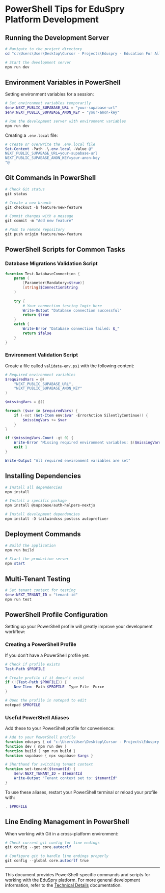 # PowerShell Tips for EduSpry Platform Development

## Running the Development Server

```powershell
# Navigate to the project directory
cd "c:\Users\User\Desktop\Cursor - Projects\Eduspry - Education For All\eduspry-platform"

# Start the development server
npm run dev
```

## Environment Variables in PowerShell

Setting environment variables for a session:

```powershell
# Set environment variables temporarily
$env:NEXT_PUBLIC_SUPABASE_URL = "your-supabase-url"
$env:NEXT_PUBLIC_SUPABASE_ANON_KEY = "your-anon-key"

# Run the development server with environment variables
npm run dev
```

Creating a `.env.local` file:

```powershell
# Create or overwrite the .env.local file
Set-Content -Path .\.env.local -Value @"
NEXT_PUBLIC_SUPABASE_URL=your-supabase-url
NEXT_PUBLIC_SUPABASE_ANON_KEY=your-anon-key
"@
```

## Git Commands in PowerShell

```powershell
# Check Git status
git status

# Create a new branch
git checkout -b feature/new-feature

# Commit changes with a message
git commit -m "Add new feature"

# Push to remote repository
git push origin feature/new-feature
```

## PowerShell Scripts for Common Tasks

### Database Migrations Validation Script

```powershell
function Test-DatabaseConnection {
    param (
        [Parameter(Mandatory=$true)]
        [string]$ConnectionString
    )
    
    try {
        # Your connection testing logic here
        Write-Output "Database connection successful"
        return $true
    }
    catch {
        Write-Error "Database connection failed: $_"
        return $false
    }
}
```

### Environment Validation Script

Create a file called `validate-env.ps1` with the following content:

```powershell
# Required environment variables
$requiredVars = @(
    "NEXT_PUBLIC_SUPABASE_URL",
    "NEXT_PUBLIC_SUPABASE_ANON_KEY"
)

$missingVars = @()

foreach ($var in $requiredVars) {
    if (-not (Get-Item env:$var -ErrorAction SilentlyContinue)) {
        $missingVars += $var
    }
}

if ($missingVars.Count -gt 0) {
    Write-Error "Missing required environment variables: $($missingVars -join ', ')"
    exit 1
}

Write-Output "All required environment variables are set"
```

## Installing Dependencies

```powershell
# Install all dependencies
npm install

# Install a specific package
npm install @supabase/auth-helpers-nextjs

# Install development dependencies
npm install -D tailwindcss postcss autoprefixer
```

## Deployment Commands

```powershell
# Build the application
npm run build

# Start the production server
npm start
```

## Multi-Tenant Testing

```powershell
# Set tenant context for testing
$env:NEXT_TENANT_ID = "tenant-id"
npm run test
```

## PowerShell Profile Configuration

Setting up your PowerShell profile will greatly improve your development workflow:

### Creating a PowerShell Profile

If you don't have a PowerShell profile yet:

```powershell
# Check if profile exists
Test-Path $PROFILE

# Create profile if it doesn't exist
if (!(Test-Path $PROFILE)) {
    New-Item -Path $PROFILE -Type File -Force
}

# Open the profile in notepad to edit
notepad $PROFILE
```

### Useful PowerShell Aliases

Add these to your PowerShell profile for convenience:

```powershell
# Add to your PowerShell profile
function eduspry { cd "c:\Users\User\Desktop\Cursor - Projects\Eduspry - Education For All\eduspry-platform" }
function dev { npm run dev }
function build { npm run build }
function supabase { npx supabase $args }

# Shorthand for switching tenant context
function set-tenant($tenantId) {
    $env:NEXT_TENANT_ID = $tenantId
    Write-Output "Tenant context set to: $tenantId"
}
```

To use these aliases, restart your PowerShell terminal or reload your profile with:

```powershell
. $PROFILE
```

## Line Ending Management in PowerShell

When working with Git in a cross-platform environment:

```powershell
# Check current git config for line endings
git config --get core.autocrlf

# Configure git to handle line endings properly
git config --global core.autocrlf true
```

---

This document provides PowerShell-specific commands and scripts for working with the EduSpry platform. For more general development information, refer to the [Technical Details](./TechnicalDetails.md) documentation.
